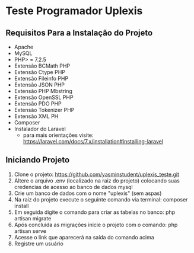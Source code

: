 # Teste Programador Uplexis

## Requisitos Para a Instalação do Projeto

* Apache
* MySQL
* PHP> = 7.2.5
* Extensão BCMath PHP
* Extensão Ctype PHP
* Extensão Fileinfo PHP
* Extensão JSON PHP
* Extensão PHP Mbstring
* Extensão OpenSSL PHP
* Extensão PDO PHP
* Extensão Tokenizer PHP
* Extensão XML PH
* Composer
* Instalador do Laravel
    * para mais orientações visite: https://laravel.com/docs/7.x/installation#installing-laravel
    
## Iniciando Projeto

1. Clone o projeto: https://github.com/yasminstudent/uplexis_teste.git
2. Altere o arquivo .env (localizado na raiz do projeto) colocando suas credencias de acesso ao banco de dados mysql
3. Crie um banco de dados com o nome "uplexis" (sem aspas)
4. Na raiz do projeto execute o seguinte comando via terminal: composer install
5. Em seguida digite o comando para criar as tabelas no banco: php artisan migrate
6. Após concluida as migrações inicie o projeto com o comando: php artisan serve
7. Acesse o link que aparecerá na saída do comando acima
8. Registre um usuário

